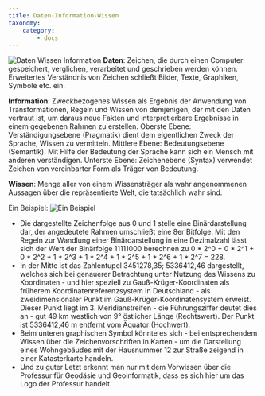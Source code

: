 ```yaml
---
title: Daten-Information-Wissen
taxonomy:
    category:
        - docs
---
```

![Daten Wissen Information](GIS3.png?lightbox&resize=300&classes=left)
**Daten**: Zeichen, die durch einen Computer gespeichert, verglichen, verarbeitet und geschrieben werden können. Erweitertes Verständnis von Zeichen schließt Bilder, Texte, Graphiken, Symbole etc. ein.

**Information**: Zweckbezogenes Wissen als Ergebnis der Anwendung von Transformationen, Regeln und Wissen von demjenigen, der mit den Daten vertraut ist, um daraus neue Fakten und interpretierbare Ergebnisse in einem gegebenen Rahmen zu erstellen.
Oberste Ebene: Verständigungsebene (Pragmatik) dient dem eigentlichen Zweck der Sprache, Wissen zu vermitteln.
Mittlere Ebene: Bedeutungsebene (Semantik). Mit Hilfe der Bedeutung der Sprache kann sich ein Mensch mit anderen verständigen.
Unterste Ebene: Zeichenebene (Syntax) verwendet Zeichen von vereinbarter Form als Träger von Bedeutung.

**Wissen**: Menge aller von einem Wissensträger als wahr angenommenen Aussagen über die repräsentierte Welt, die tatsächlich wahr sind.

Ein Beispiel:
![Ein Beispiel](GIS4.png)
+ Die dargestellte Zeichenfolge aus 0 und 1 stelle eine Binärdarstellung dar, der angedeutete Rahmen umschließt eine 8er Bitfolge. Mit den Regeln zur Wandlung einer Binärdarstellung in eine Dezimalzahl lässt sich der Wert der Binärfolge 11111000 berechnen zu 0 * 2^0 + 0 * 2^1 + 0 * 2^2 + 1 * 2^3 + 1 * 2^4 + 1 * 2^5 + 1 * 2^6 + 1 * 2^7 = 228.
+ In der Mitte ist das Zahlentupel 3451278,35; 5336412,46 dargestellt, welches sich bei genauerer Betrachtung unter Nutzung des Wissens zu Koordinaten - und hier speziell zu Gauß-Krüger-Koordinaten als früherem Koordinatenreferenzsystem in Deutschland - als zweidimensionaler Punkt im Gauß-Krüger-Koordinatensystem erweist. Dieser Punkt liegt im 3. Meridianstreifen - die Führungsziffer deutet dies an - gut 49 km westlich von 9° östlicher Länge (Rechtswert). Der Punkt ist 5336412,46 m entfernt vom Äquator (Hochwert).
+ Beim unteren graphischen Symbol könnte es sich - bei entsprechendem Wissen über die Zeichenvorschriften in Karten - um die Darstellung eines Wohngebäudes mit der Hausnummer 12 zur Straße zeigend in einer Katasterkarte handeln.
+ Und zu guter Letzt erkennt man nur mit dem Vorwissen über die Professur für Geodäsie und Geoinformatik, dass es sich hier um das Logo der Professur handelt.
